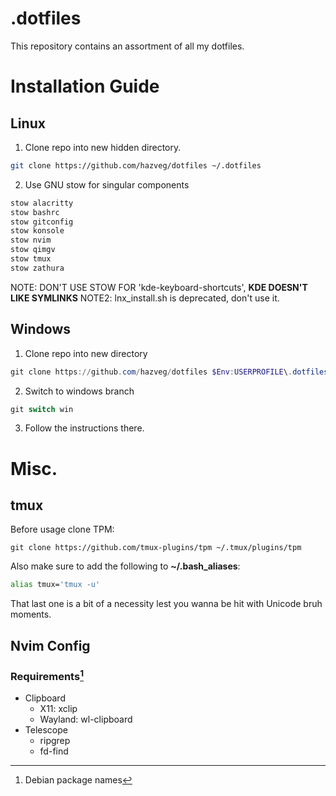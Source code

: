 # .dotfiles

This repository contains an assortment of all my dotfiles.

# Installation Guide

## Linux

1. Clone repo into new hidden directory.
```bash
git clone https://github.com/hazveg/dotfiles ~/.dotfiles
```

2. Use GNU stow for singular components
```bash
stow alacritty
stow bashrc
stow gitconfig
stow konsole
stow nvim
stow qimgv
stow tmux
stow zathura
```
NOTE: DON'T USE STOW FOR 'kde-keyboard-shortcuts', **KDE DOESN'T LIKE SYMLINKS**
NOTE2: lnx_install.sh is deprecated, don't use it.

## Windows
1. Clone repo into new directory
```powershell
git clone https://github.com/hazveg/dotfiles $Env:USERPROFILE\.dotfiles
```
2. Switch to windows branch
```powershell
git switch win
```
3. Follow the instructions there.

# Misc.

## tmux

Before usage clone TPM:
```
git clone https://github.com/tmux-plugins/tpm ~/.tmux/plugins/tpm
```
Also make sure to add the following to **~/.bash_aliases**:
```bash
alias tmux='tmux -u'
```

That last one is a bit of a necessity lest you wanna be hit with Unicode bruh moments.

## Nvim Config

### Requirements[^1]
- Clipboard
  - X11: xclip
  - Wayland: wl-clipboard
- Telescope
  - ripgrep
  - fd-find

[^1]: Debian package names
